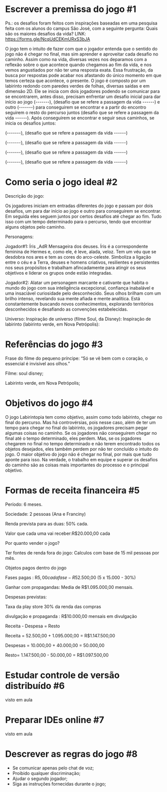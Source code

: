 # Escrever a premissa do jogo #1
 
Ps.: os desafios foram feitos com inspirações baseadas em uma pesquisa feita com os alunos do campus São José, com a seguinte pergunta: 
Quais são os maiores desafios da vida? 
LINK: https://forms.gle/NcqUdCEKmURxS3bJA

O jogo tem o intuito de fazer com que o jogador entenda que o sentido do jogo não é chegar no final, mas sim aprender e aproveitar cada desafio no caminho. Assim como na vida, diversas vezes nos deparamos com a reflexão sobre o que acontece quando chegamos ao fim da vida, e nos vemos angustiados por não ter uma resposta exata. Essa frustração, da busca por respostas pode acabar nos afastando do único momento em que temos certeza que acontece, o presente. 
O jogo é composto por um labirinto redondo com paredes verdes de folhas, diversas saídas e em dimensão 2D. Ele se inicia com dois jogadores podendo se comunicar para se encontrarem, antes disso, precisam enfrentar um desafio inicial para dar início ao jogo (-------), (desafio que se refere a passagem da vida ------) e outro (-------) para conseguirem se encontrar e a partir do encontro seguirem o resto do percurso juntos (desafio que se refere a passagem da vida ------). 
Após conseguirem se encontrar e seguir seus caminhos, se inicia os desafios juntos:

(-------), (desafio que se refere a passagem da vida ------) 

(-------), (desafio que se refere a passagem da vida ------) 

(-------), (desafio que se refere a passagem da vida ------) 

(-------), (desafio que se refere a passagem da vida ------)


# Como seria o jogo ideal #2

Descrição do jogo:

Os jogadores iniciam em entradas diferentes do jogo e passam por dois desafios, um para dar início ao jogo e outro para conseguirem se encontrar. Em seguida eles seguem juntos por certos desafios até chegar ao fim. Tudo isso com um tempo determinado para o percurso, tendo que encontrar alguns objetos pelo caminho.

Personagens:

Jogador#1: Íris _AdR Mensageira dos deuses. Íris é a correspondente feminina de Hermes e, como ele, é leve, alada, veloz. Tem um véu que se desdobra nos ares e tem as cores do arco-celeste. Simboliza a ligação entre o céu e a Terra, deuses e homens criativos, resilientes e persistentes nos seus propósitos e trabalham afincadamente para atingir os seus objetivos e liderar os grupos onde estão integradas.

Jogador#2: Alatar um personagem marcante e cativante que habita o mundo do jogo com sua inteligência excepcional, confiança inabalável e uma insaciável curiosidade pelo desconhecido. Seus olhos brilham com um brilho intenso, revelando sua mente afiada e mente analítica. Está constantemente buscando novos conhecimentos, explorando territórios desconhecidos e desafiando as convenções estabelecidas. 

Universo: 
Inspiração de universo (filme Soul, da Disney):
Inspiração de labirinto (labirinto verde, em Nova Petrópolis):

# Referências do jogo #3

Frase do filme do pequeno príncipe: “Só se vê bem com o coração, o essencial é invisível aos olhos.”

Filme: soul disney;

Labirinto verde, em Nova Petrópolis;

# Objetivos do jogo #4

O jogo Labirintopia tem como objetivo, assim como todo labirinto, chegar no final do percurso. Mas há controvérsias, pois nesse caso, além de ter um tempo para chegar no final do labirinto, os jogadores precisam pegar algumas coisas no caminho. Se os jogadores não conseguirem chegar no final até o tempo determinado, eles perdem. Mas, se os jogadores chegarem no final no tempo determinado e não terem encontrado todos os objetos desejados, eles também perdem por não ter concluído o intuito do jogo.
O maior objetivo do jogo não é chegar no final, por mais que tudo aponte para isso. Na verdade, o trabalho em equipe e superar os desafios do caminho são as coisas mais importantes do processo e o principal objetivo.

# Formas de receita financeira #5

Período: 6 meses.

Sociedade: 2 pessoas (Ana e Franciny)

Renda prevista para as duas: 50% cada. 

Valor que cada uma vai receber:R$20.000,00 cada

Por quanto vender o jogo?    


Ter fontes de renda fora do jogo:
Calculos com base de 15 mil pessoas por mês.

Objetos pagos dentro do jogo

Fases pagas : R$5,00 cada fase -R$52.500,00 (5 x 15.000 - 30%)

Ganhar com propagandas: Media de R$1.095.000,00 mensais.


Despesas previstas:

Taxa da play store 30% da renda das compras

divulgação e propaganda :  R$10.000,00 mensais em divulgação 


Receita - Despesa = Resto

Receita = 52.500,00 + 1.095.000,00 = R$1.147.500,00

Despesas = 10.000,00 + 40.000,00 = 50.000,00

Resto= 1.147.500,00 - 50.000,00 =  R$1.097.500,00

# Estudar controle de versão distribuído #6
visto em aula

# Preparar IDEs online #7
visto em aula

# Descrever as regras do jogo #8

- Se comunicar apenas pelo chat de voz;
- Proibido qualquer discriminação;
- Ajudar o segundo jogador;
- Siga as instruções fornecidas durante o jogo;

